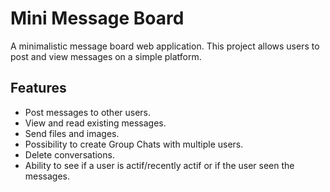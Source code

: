 # Mini Message Board
A minimalistic message board web application. This project allows users to post and view messages on a simple platform.

## Features
- Post messages to other users.
- View and read existing messages.
- Send files and images.
- Possibility to create Group Chats with multiple users.
- Delete conversations.
- Ability to see if a user is actif/recently actif or if the user seen the messages.

